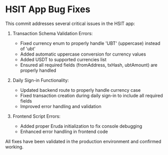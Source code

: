 # HSIT App Bug Fixes

This commit addresses several critical issues in the HSIT app:

1. Transaction Schema Validation Errors:
   - Fixed currency enum to properly handle 'UBT' (uppercase) instead of 'ubt'
   - Added automatic uppercase conversion for currency values
   - Added USDT to supported currencies list
   - Ensured all required fields (fromAddress, txHash, ubtAmount) are properly handled

2. Daily Sign-in Functionality:
   - Updated backend route to properly handle currency case
   - Fixed transaction creation during daily sign-in to include all required fields
   - Improved error handling and validation

3. Frontend Script Errors:
   - Added proper Eruda initialization to fix console debugging
   - Enhanced error handling in frontend code

All fixes have been validated in the production environment and confirmed working.
